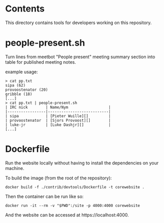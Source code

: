Contents
========
This directory contains tools for developers working on this repository.

people-present.sh
=================

Turn lines from meetbot "People present" meeting summary section into table
for published meeting notes.

example usage:

```
> cat pp.txt
sipa (62)
provoostenator (20)
gribble (18)
[...]
> cat pp.txt | people-present.sh
| IRC nick        | Name/Nym                  |
|-----------------|---------------------------|
| sipa            | [Pieter Wuille][]         |
| provoostenator  | [Sjors Provoost][]        |
| luke-jr         | [Luke Dashjr][]           |
[...]
```

Dockerfile
==========

Run the website locally without having to install the dependencies on your machine.

To build the image (from the root of the repository):
```
docker build -f ./contrib/devtools/Dockerfile -t corewebsite .
```

Then the container can be run like so:
```
docker run -it --rm -v "$PWD":/site -p 4000:4000 corewebsite
```

And the website can be accessed at https://localhost:4000.
